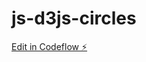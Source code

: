# js-d3js-circles

[Edit in Codeflow ⚡️](https://stackblitz.com/~/github.com/ackuser/js-d3js-circles)
